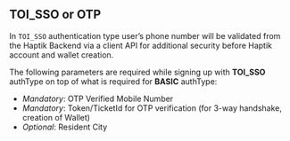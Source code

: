 ## **TOI_SSO** or **OTP**

In `TOI_SSO` authentication type user’s phone number will be validated from the Haptik Backend via a client API for additional security before Haptik account and wallet creation.

The following parameters are required while signing up with **TOI_SSO** authType on top of what is required for **BASIC** authType:

- *Mandatory*: OTP Verified Mobile Number
- *Mandatory*: Token/TicketId for OTP verification (for 3-way handshake, creation of Wallet)
- *Optional*: Resident City
